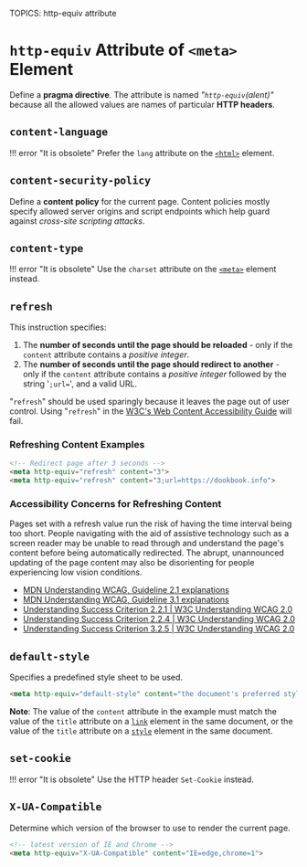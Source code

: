 TOPICS: <meta> http-equiv attribute  <!-- markdownlint-disable proper-names -->
<!-- markdownlint-enable proper-names -->

# `http-equiv` Attribute of `<meta>` Element

Define a **pragma directive**. The attribute is named *"`http-equiv`(alent)"* because all the allowed
values are names of particular **HTTP headers**.

## `content-language`

!!! error "It is obsolete"
    Prefer the `lang` attribute on the [`<html>`](/en/webfrontend/<html>) element.

## `content-security-policy`

Define a **content policy** for the current page. Content policies mostly
specify allowed server origins and script endpoints which help guard against
*cross-site scripting attacks*.

## `content-type`

!!! error "It is obsolete"
    Use the `charset` attribute on the [`<meta>`](/en/webfrontend/<meta>) element instead.

## `refresh`

This instruction specifies:

1. The **number of seconds until the page should be reloaded** - only if the `content` attribute
   contains a *positive integer*.
2. The **number of seconds until the page should redirect to another** - only if the `content`
   attribute contains a *positive integer* followed by the string '`;url=`', and a valid URL.

"`refresh`" should be used sparingly because it leaves the page out of user control. Using "`refresh`"
in the [W3C's Web Content Accessibility Guide](http://www.w3.org/WAI/intro/wcag.php) will fail.

### Refreshing Content Examples

```html
<!-- Redirect page after 3 seconds -->
<meta http-equiv="refresh" content="3">
<meta http-equiv="refresh" content="3;url=https://dookbook.info">
```

### Accessibility Concerns for Refreshing Content

Pages set with a refresh value run the risk of having the time interval being too short. People
navigating with the aid of assistive technology such as a screen reader may be unable to read through
and understand the page's content before being automatically redirected. The abrupt, unannounced
updating of the page content may also be disorienting for people experiencing low vision conditions.

- [MDN Understanding WCAG, Guideline 2.1 explanations](https://wiki.developer.mozilla.org/en-US/docs/Web/Accessibility/Understanding_WCAG/Operable#Guideline_2.2_%E2%80%94_Enough_Time_Provide_users_enough_time_to_read_and_use_content)
- [MDN Understanding WCAG, Guideline 3.1 explanations](https://wiki.developer.mozilla.org/en-US/docs/Web/Accessibility/Understanding_WCAG/Understandable#Guideline_3.2_%E2%80%94_Predictable_Make_Web_pages_appear_and_operate_in_predictable_ways)
- [Understanding Success Criterion 2.2.1 | W3C Understanding WCAG 2.0](https://www.w3.org/TR/UNDERSTANDING-WCAG20/time-limits-required-behaviors.html)
- [Understanding Success Criterion 2.2.4 | W3C Understanding WCAG 2.0](https://www.w3.org/TR/UNDERSTANDING-WCAG20/time-limits-postponed.html)
- [Understanding Success Criterion 3.2.5 | W3C Understanding WCAG 2.0](https://www.w3.org/TR/UNDERSTANDING-WCAG20/consistent-behavior-no-extreme-changes-context.html)

## `default-style`

Specifies a predefined style sheet to be used.

```html
<meta http-equiv="default-style" content="the document's preferred stylesheet">
```

**Note**: The value of the `content` attribute in the example must match the value of the `title`
attribute on a [`link`](/en/webfrontend/<link>) element in the same document, or the value of the
 `title` attribute on a [`style`](/en/webfrontend/<style>) element in the same document.

## `set-cookie`

!!! error "It is obsolete"
    Use the HTTP header `Set-Cookie` instead.

## `X-UA-Compatible`

Determine which version of the browser to use to render the current page.

```html
<!-- latest version of IE and Chrome -->
<meta http-equiv="X-UA-Compatible" content="IE=edge,chrome=1">
```
